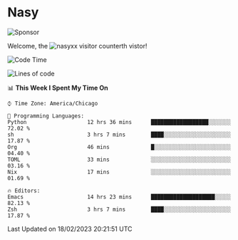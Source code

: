 # Nasy

<!--
<p align="center">
<img height="200" src="https://github-readme-stats.vercel.app/api?username=nasyxx&count_private=true&show_icons=true&theme=dracula&include_all_commits=true"/>
<img height="200" src="https://github-readme-stats.vercel.app/api/top-langs/?username=nasyxx&theme=dracula&hide=html,jupyter+notebook&count_private=true&show_icons=true"/>
</p>

  
----------------
-->

![Sponsor](https://img.shields.io/static/v1.svg?label=Sponsor&message=%E2%9D%A4&logo=GitHub&style=flat&color=pink)
 
Welcome, the ![nasyxx visitor counter](https://count.getloli.com/get/@nasyxx?theme=rule34)th vistor!
 
<!--START_SECTION:waka-->
![Code Time](http://img.shields.io/badge/Code%20Time-3%2C166%20hrs%2018%20mins-blue)

![Lines of code](https://img.shields.io/badge/From%20Hello%20World%20I%27ve%20Written-6%20Million%20lines%20of%20code-blue)

📊 **This Week I Spent My Time On** 

```text
⌚︎ Time Zone: America/Chicago

💬 Programming Languages: 
Python                   12 hrs 36 mins      ██████████████████░░░░░░░   72.02 % 
sh                       3 hrs 7 mins        ████░░░░░░░░░░░░░░░░░░░░░   17.87 % 
Org                      46 mins             █░░░░░░░░░░░░░░░░░░░░░░░░   04.40 % 
TOML                     33 mins             ░░░░░░░░░░░░░░░░░░░░░░░░░   03.16 % 
Nix                      17 mins             ░░░░░░░░░░░░░░░░░░░░░░░░░   01.69 % 

🔥 Editors: 
Emacs                    14 hrs 23 mins      ████████████████████░░░░░   82.13 % 
Zsh                      3 hrs 7 mins        ████░░░░░░░░░░░░░░░░░░░░░   17.87 % 

```


 Last Updated on 18/02/2023 20:21:51 UTC
<!--END_SECTION:waka-->

<!-- ![visitors](https://visitor-badge.laobi.icu/badge?page_id=nasyxx.nasyxx) -->
